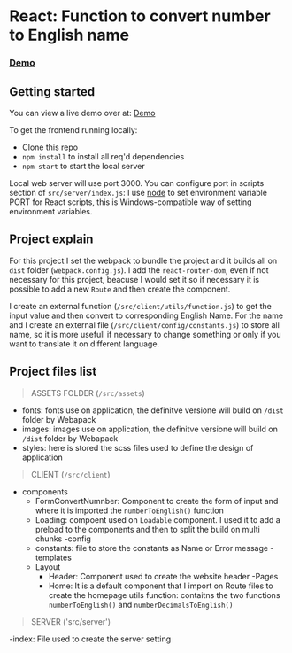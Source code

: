 # React: Function to convert number to English name

### [Demo](https://www.mattiabuffetti.org/tests/JobToMe/esempio_1/)

## Getting started

You can view a live demo over at: [Demo](https://www.mattiabuffetti.org/tests/JobToMe/esempio_1/)

To get the frontend running locally:

- Clone this repo
- `npm install` to install all req'd dependencies
- `npm start` to start the local server

Local web server will use port 3000. You can configure port in scripts section of `src/server/index.js`: I use [node](https://nodejs.org/it/) to set environment variable PORT for React scripts, this is Windows-compatible way of setting environment variables.

## Project explain

For this project I set the webpack to bundle the project and it builds all on `dist` folder (`webpack.config.js`). I add the `react-router-dom`, even if not necessary for this project, beacuse I would set it so if necessary it is possible to add a new `Route` and then create the component.

I create an external function (`/src/client/utils/function.js`) to get the input value and then convert to corresponding English Name. For the name and I create an external file (`/src/client/config/constants.js`) to store all name, so it is more usefull if necessary to change something or only if you want to translate it on different language.

## Project files list

> ASSETS FOLDER (`/src/assets`)

- fonts: fonts use on application, the definitve versione will build on `/dist` folder by Webapack
- images: images use on application, the definitve versione will build on `/dist` folder by Webapack
- styles: here is stored the scss files used to define the design of application

> CLIENT (`/src/client`)

- components
    - FormConvertNumnber: Component to create the form of input and where it is imported the `numberToEnglish()` function
    - Loading: compoent used on `Loadable` component. I used it to add a preload to the components and then to split the build on multi chunks
-config
    - constants: file to store the constants as Name or Error message
-templates
    - Layout
        - Header: Component used to create the website header
    -Pages
        - Home: It is a default component that I import on Route files to create the homepage
utils
    function: contaitns the two functions `numberToEnglish()` and `numberDecimalsToEnglish()`
    
> SERVER ('src/server')

-index: File used to create the server setting